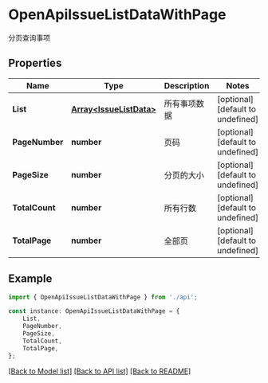 # OpenApiIssueListDataWithPage

分页查询事项

## Properties

Name | Type | Description | Notes
------------ | ------------- | ------------- | -------------
**List** | [**Array&lt;IssueListData&gt;**](IssueListData.md) | 所有事项数据 | [optional] [default to undefined]
**PageNumber** | **number** | 页码 | [optional] [default to undefined]
**PageSize** | **number** | 分页的大小 | [optional] [default to undefined]
**TotalCount** | **number** | 所有行数 | [optional] [default to undefined]
**TotalPage** | **number** | 全部页 | [optional] [default to undefined]

## Example

```typescript
import { OpenApiIssueListDataWithPage } from './api';

const instance: OpenApiIssueListDataWithPage = {
    List,
    PageNumber,
    PageSize,
    TotalCount,
    TotalPage,
};
```

[[Back to Model list]](../README.md#documentation-for-models) [[Back to API list]](../README.md#documentation-for-api-endpoints) [[Back to README]](../README.md)
